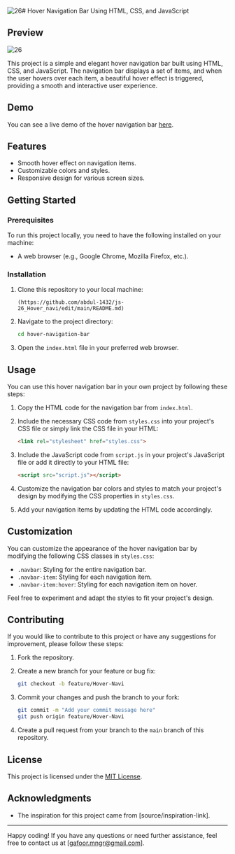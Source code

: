 ![26](https://github.com/abdul-1432/js-26_Hover_navi/assets/124916666/259c7f7d-5bf9-4d62-828c-171f2ad1d59d)# Hover Navigation Bar Using HTML, CSS, and JavaScript

## Preview

![26](https://github.com/abdul-1432/js-26_Hover_navi/assets/124916666/921c2884-9114-4983-a4cb-2c1eae1fb1a5)

This project is a simple and elegant hover navigation bar built using HTML, CSS, and JavaScript. The navigation bar displays a set of items, and when the user hovers over each item, a beautiful hover effect is triggered, providing a smooth and interactive user experience.

## Demo

You can see a live demo of the hover navigation bar [here](https://codepen.io/abdul-1432/pen/ExOEXWB).

## Features

- Smooth hover effect on navigation items.
- Customizable colors and styles.
- Responsive design for various screen sizes.

## Getting Started

### Prerequisites

To run this project locally, you need to have the following installed on your machine:

- A web browser (e.g., Google Chrome, Mozilla Firefox, etc.).

### Installation

1. Clone this repository to your local machine:

   ```bash[
   (https://github.com/abdul-1432/js-26_Hover_navi/edit/main/README.md)
   ```

2. Navigate to the project directory:

   ```bash
   cd hover-navigation-bar
   ```

3. Open the `index.html` file in your preferred web browser.

## Usage

You can use this hover navigation bar in your own project by following these steps:

1. Copy the HTML code for the navigation bar from `index.html`.

2. Include the necessary CSS code from `styles.css` into your project's CSS file or simply link the CSS file in your HTML:

   ```html
   <link rel="stylesheet" href="styles.css">
   ```

3. Include the JavaScript code from `script.js` in your project's JavaScript file or add it directly to your HTML file:

   ```html
   <script src="script.js"></script>
   ```

4. Customize the navigation bar colors and styles to match your project's design by modifying the CSS properties in `styles.css`.

5. Add your navigation items by updating the HTML code accordingly.

## Customization

You can customize the appearance of the hover navigation bar by modifying the following CSS classes in `styles.css`:

- `.navbar`: Styling for the entire navigation bar.
- `.navbar-item`: Styling for each navigation item.
- `.navbar-item:hover`: Styling for each navigation item on hover.

Feel free to experiment and adapt the styles to fit your project's design.

## Contributing

If you would like to contribute to this project or have any suggestions for improvement, please follow these steps:

1. Fork the repository.

2. Create a new branch for your feature or bug fix:

   ```bash
   git checkout -b feature/Hover-Navi
   ```

3. Commit your changes and push the branch to your fork:

   ```bash
   git commit -m "Add your commit message here"
   git push origin feature/Hover-Navi
   ```

4. Create a pull request from your branch to the `main` branch of this repository.

## License

This project is licensed under the [MIT License](LICENSE).

## Acknowledgments

- The inspiration for this project came from [source/inspiration-link].

---

Happy coding! If you have any questions or need further assistance, feel free to contact us at [gafoor.mngr@gmail.com].
